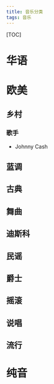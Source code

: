 ```yaml
---
title: 音乐分类
tags: 音乐
---
```


[TOC]

# 华语

# 欧美

## 乡村

### 歌手

- Johnny Cash

## 蓝调

## 古典

## 舞曲

## 迪斯科

## 民谣

## 爵士

## 摇滚

## 说唱

## 流行

# 纯音